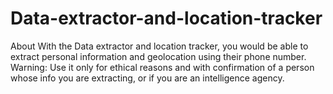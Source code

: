 ﻿# Data-extractor-and-location-tracker

About
With the Data extractor and location tracker, you would be able to extract personal information and geolocation using their phone number. Warning: Use it only for ethical reasons and with confirmation of a person whose info you are extracting, or if you are an intelligence agency.
